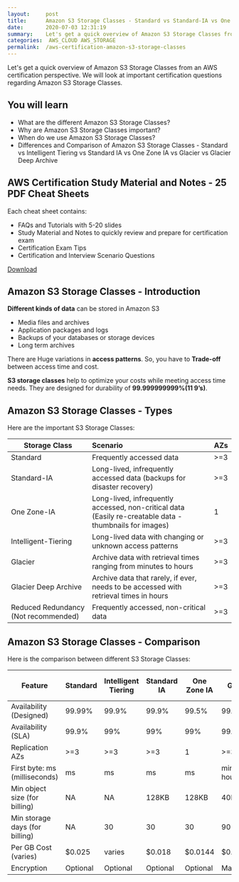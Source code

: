 ```yaml
---
layout:     post
title:      Amazon S3 Storage Classes - Standard vs Standard-IA vs One Zone vs Intelligent-Tiering vs Glacier - AWS Certification Cheat Sheet
date:       2020-07-03 12:31:19
summary:    Let's get a quick overview of Amazon S3 Storage Classes from an AWS certification perspective. We will look at important certification questions regarding Amazon S3 Storage Classes. 
categories:  AWS_CLOUD AWS_STORAGE
permalink:  /aws-certification-amazon-s3-storage-classes
---
```


Let's get a quick overview of Amazon S3 Storage Classes from an AWS certification perspective. We will look at important certification questions regarding Amazon S3 Storage Classes.

## You will learn

- What are the different Amazon S3 Storage Classes?
- Why are Amazon S3 Storage Classes important?
- When do we use Amazon S3 Storage Classes?
- Differences and Comparison of Amazon S3 Storage Classes - Standard vs Intelligent Tiering vs Standard IA vs One Zone IA vs Glacier vs Glacier Deep Archive

## AWS Certification Study Material and Notes - 25 PDF Cheat Sheets

Each cheat sheet contains:
- FAQs and Tutorials with 5-20 slides
- Study Material and Notes to quickly review and prepare for certification exam
- Certification Exam Tips
- Certification and Interview Scenario Questions

<div>
 <a href="https://links.in28minutes.com/cloud-in28minutes-teachable-free-link" target="_blank" class="button instagram">Download</a>
</div>

## Amazon S3 Storage Classes - Introduction

**Different kinds of data** can be stored in Amazon S3
- Media files and archives
- Application packages and logs
- Backups of your databases or storage devices
- Long term archives

There are Huge variations in **access patterns**. So, you have to **Trade-off** between access time and cost.

**S3 storage classes** help to optimize your costs while meeting access time needs. They are designed for durability of **99.999999999%(11 9’s)**.

## Amazon S3 Storage Classes - Types

Here are the important S3 Storage Classes:

|Storage Class|Scenario|AZs|
|--|:--|:--|
|Standard|Frequently accessed data|>=3|
|Standard-IA|Long-lived, infrequently accessed data (backups for disaster recovery)|>=3|
|One Zone-IA|Long-lived, infrequently accessed, non-critical data (Easily re-creatable data - thumbnails for images)|1|
|Intelligent-Tiering|Long-lived data with changing or unknown access patterns|>=3|
|Glacier|Archive data with retrieval times ranging from minutes to hours|>=3|
|Glacier Deep Archive|Archive data that rarely, if ever, needs to be accessed with retrieval times in hours|>=3|
|Reduced Redundancy (Not recommended)|Frequently accessed, non-critical data|>=3|

## Amazon S3 Storage Classes - Comparison

Here is the comparison between different S3 Storage Classes:

| Feature |Standard | Intelligent Tiering | Standard IA| One Zone IA | Glacier | Glacier Deep Archive |
|--|--|--|--|--|--|--|
|Availability (Designed)|99.99%|99.9%|99.9%|99.5%|99.99%|99.99%|
|Availability (SLA)|99.9%|99%|99%|99%|99.9%|99.9%|
|Replication AZs|>=3|>=3|>=3|1|>=3|>=3|
|First byte: ms (milliseconds)|ms|ms|ms|ms|minutes or hours|few hours|
|Min object size (for billing)|NA|NA|128KB|128KB|40KB|40KB|
|Min storage days (for billing)|NA|30|30|30|90|180|
|Per GB Cost (varies)| $0.025 | varies | $0.018 | $0.0144 | $0.005|$0.002|
|Encryption|Optional|Optional|Optional|Optional|Mandatory|Mandatory|
